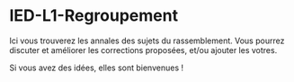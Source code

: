 # IED-L1-Regroupement
Ici vous trouverez les annales des sujets du rassemblement. 
Vous pourrez discuter et améliorer les corrections proposées, et/ou ajouter les votres.

Si vous avez des idées, elles sont bienvenues !
